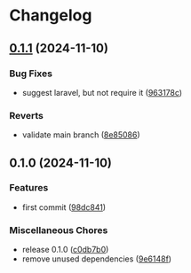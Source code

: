 # Changelog

## [0.1.1](https://github.com/audunru/monolog-pushover/compare/v0.1.0...v0.1.1) (2024-11-10)


### Bug Fixes

* suggest laravel, but not require it ([963178c](https://github.com/audunru/monolog-pushover/commit/963178c984317a03ff97ca6468bdfb8397816372))


### Reverts

* validate main branch ([8e85086](https://github.com/audunru/monolog-pushover/commit/8e85086000b673e6833c79a5c5006508006837a3))

## 0.1.0 (2024-11-10)


### Features

* first commit ([98dc841](https://github.com/audunru/monolog-pushover/commit/98dc8412e79f392b092933543109e36f4c5ca6f8))


### Miscellaneous Chores

* release 0.1.0 ([c0db7b0](https://github.com/audunru/monolog-pushover/commit/c0db7b0f17d075f63c346426ca186a2e532d669c))
* remove unused dependencies ([9e6148f](https://github.com/audunru/monolog-pushover/commit/9e6148fed59dc9c189ab2843959ede18817c26fe))
